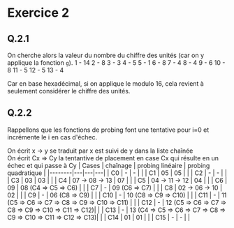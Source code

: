 # Exercice 2

## Q.2.1

On cherche alors la valeur du nombre du chiffre des unités (car on y applique la fonction `g`).
1 - 14
2 - 8
3 - 3
4 - 5
5 - 1
6 - 8
7 - 4
8 - 4
9 - 6
10 - 8
11 - 5
12 - 5
13 - 4

Car en base hexadécimal, si on applique le modulo 16, cela revient à seulement considérer le chiffre des unités.

## Q.2.2

Rappellons que les fonctions de probing font une tentative pour i=0 et incrémente le i en cas d'échec.  

On écrit x -> y se traduit par x est suivi de y dans la liste chaînée  
On écrit Cx => Cy la tentantive de placement en case Cx qui résulte en un échec et qui passe à Cy
| Cases  | chaînage | probing linéaire | probing quadratique | 
|--------|---|---|---|
| C0 | - | - |  |
| C1 | 05 | 05 |  |
| C2 | - | - |  |
| C3 | 03 | 03 |  |
| C4 | 07 -> 08 -> 13 | 07 |  |
| C5 | 04 -> 11 -> 12 | 04 |  |
| C6 | 09 | 08 (C4 => C5 => C6) |  |
| C7 | - | 09 (C6 => C7) |  |
| C8 | 02 -> 06 -> 10 | 02 |  |
| C9 | - | 06 (C8 => C9) |  |
| C10 | - | 10 (C8 => C9 => C10) |  |
| C11 | - | 11 (C5 => C6 => C7 => C8 => C9 => C10 => C11) |  |
| C12 | - | 12 (C5 => C6 => C7 => C8 => C9 => C10 => C11 => C12)|  |
| C13 | - | 13 (C4 => C5 => C6 => C7 => C8 => C9 => C10 => C11 => C12 => C13)|  |
| C14 | 01 | 01 |  |
| C15 | - | - |  |

